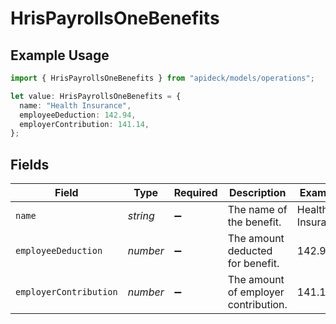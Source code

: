 # HrisPayrollsOneBenefits

## Example Usage

```typescript
import { HrisPayrollsOneBenefits } from "apideck/models/operations";

let value: HrisPayrollsOneBenefits = {
  name: "Health Insurance",
  employeeDeduction: 142.94,
  employerContribution: 141.14,
};
```

## Fields

| Field                                | Type                                 | Required                             | Description                          | Example                              |
| ------------------------------------ | ------------------------------------ | ------------------------------------ | ------------------------------------ | ------------------------------------ |
| `name`                               | *string*                             | :heavy_minus_sign:                   | The name of the benefit.             | Health Insurance                     |
| `employeeDeduction`                  | *number*                             | :heavy_minus_sign:                   | The amount deducted for benefit.     | 142.94                               |
| `employerContribution`               | *number*                             | :heavy_minus_sign:                   | The amount of employer contribution. | 141.14                               |